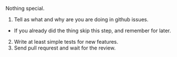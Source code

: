 Nothing special.

1. Tell as what and why are you are doing in github issues.
  * If you already did the thing skip this step, and remember for later.
2. Write at least simple tests for new features.
3. Send pull requrest and wait for the review.
